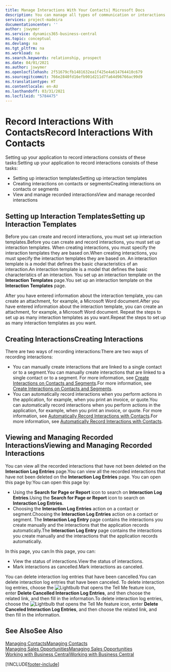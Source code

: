 ```yaml
---
title: Manage Interactions With Your Contacts| Microsoft Docs
description: You can manage all types of communication or interactions between your company and your contacts, for example, letters, phone calls, meetings, and so on.
services: project-madeira
documentationcenter: ''
author: jswymer
ms.service: dynamics365-business-central
ms.topic: conceptual
ms.devlang: na
ms.tgt_pltfrm: na
ms.workload: na
ms.search.keywords: relationship, prospect
ms.date: 04/01/2021
ms.author: jswymer
ms.openlocfilehash: 2f51679cfb1481632ea1f425e4a614764410c679
ms.sourcegitcommit: 766e2840fd16efb901d211d7fa64d96766ac99d9
ms.translationtype: HT
ms.contentlocale: en-AU
ms.lasthandoff: 03/31/2021
ms.locfileid: "5784475"
---
```

# <a name="record-interactions-with-contacts"></a><span data-ttu-id="e7dc0-103">Record Interactions With Contacts</span><span class="sxs-lookup"><span data-stu-id="e7dc0-103">Record Interactions With Contacts</span></span>
<span data-ttu-id="e7dc0-104">Setting up your application to record interactions consists of these tasks:</span><span class="sxs-lookup"><span data-stu-id="e7dc0-104">Setting up your application to record interactions consists of these tasks:</span></span>

* <span data-ttu-id="e7dc0-105">Setting up interaction templates</span><span class="sxs-lookup"><span data-stu-id="e7dc0-105">Setting up interaction templates</span></span>  
* <span data-ttu-id="e7dc0-106">Creating interactions on contacts or segments</span><span class="sxs-lookup"><span data-stu-id="e7dc0-106">Creating interactions on contacts or segments</span></span>  
* <span data-ttu-id="e7dc0-107">View and manage recorded interactions</span><span class="sxs-lookup"><span data-stu-id="e7dc0-107">View and manage recorded interactions</span></span>  

##  <a name="setting-up-interaction-templates"></a><span data-ttu-id="e7dc0-108">Setting up Interaction Templates</span><span class="sxs-lookup"><span data-stu-id="e7dc0-108">Setting up Interaction Templates</span></span>
<span data-ttu-id="e7dc0-109">Before you can create and record interactions, you must set up interaction templates.</span><span class="sxs-lookup"><span data-stu-id="e7dc0-109">Before you can create and record interactions, you must set up interaction templates.</span></span> <span data-ttu-id="e7dc0-110">When creating interactions, you must specify the interaction templates they are based on.</span><span class="sxs-lookup"><span data-stu-id="e7dc0-110">When creating interactions, you must specify the interaction templates they are based on.</span></span> <span data-ttu-id="e7dc0-111">An interaction template is a model that defines the basic characteristics of an interaction.</span><span class="sxs-lookup"><span data-stu-id="e7dc0-111">An interaction template is a model that defines the basic characteristics of an interaction.</span></span>
<span data-ttu-id="e7dc0-112">You set up an interaction template on the **Interaction Templates** page.</span><span class="sxs-lookup"><span data-stu-id="e7dc0-112">You set up an interaction template on the **Interaction Templates** page.</span></span>

<span data-ttu-id="e7dc0-113">After you have entered information about the interaction template, you can create an attachment, for example, a Microsoft Word document.</span><span class="sxs-lookup"><span data-stu-id="e7dc0-113">After you have entered information about the interaction template, you can create an attachment, for example, a Microsoft Word document.</span></span> <span data-ttu-id="e7dc0-114">Repeat the steps to set up as many interaction templates as you want.</span><span class="sxs-lookup"><span data-stu-id="e7dc0-114">Repeat the steps to set up as many interaction templates as you want.</span></span>  

## <a name="creating-interactions"></a><span data-ttu-id="e7dc0-115">Creating Interactions</span><span class="sxs-lookup"><span data-stu-id="e7dc0-115">Creating Interactions</span></span>
<span data-ttu-id="e7dc0-116">There are two ways of recording interactions:</span><span class="sxs-lookup"><span data-stu-id="e7dc0-116">There are two ways of recording interactions:</span></span>

* <span data-ttu-id="e7dc0-117">You can manually create interactions that are linked to a single contact or to a segment.</span><span class="sxs-lookup"><span data-stu-id="e7dc0-117">You can manually create interactions that are linked to a single contact or to a segment.</span></span> <span data-ttu-id="e7dc0-118">For more information, see [Create Interactions on Contacts and Segments](marketing-how-create-interactions.md).</span><span class="sxs-lookup"><span data-stu-id="e7dc0-118">For more information, see [Create Interactions on Contacts and Segments](marketing-how-create-interactions.md).</span></span>  
* <span data-ttu-id="e7dc0-119">You can automatically record interactions when you perform actions in the application, for example, when you print an invoice, or quote.</span><span class="sxs-lookup"><span data-stu-id="e7dc0-119">You can automatically record interactions when you perform actions in the application, for example, when you print an invoice, or quote.</span></span> <span data-ttu-id="e7dc0-120">For more information, see [Automatically Record Interactions with Contacts](marketing-auto-record-interactions.md).</span><span class="sxs-lookup"><span data-stu-id="e7dc0-120">For more information, see [Automatically Record Interactions with Contacts](marketing-auto-record-interactions.md).</span></span>

## <a name="viewing-and-managing-recorded-interactions"></a><span data-ttu-id="e7dc0-121">Viewing and Managing Recorded Interactions</span><span class="sxs-lookup"><span data-stu-id="e7dc0-121">Viewing and Managing Recorded Interactions</span></span>
<span data-ttu-id="e7dc0-122">You can view all the recorded interactions that have not been deleted on the **Interaction Log Entries** page.</span><span class="sxs-lookup"><span data-stu-id="e7dc0-122">You can view all the recorded interactions that have not been deleted on the **Interaction Log Entries** page.</span></span> <span data-ttu-id="e7dc0-123">You can open this page by:</span><span class="sxs-lookup"><span data-stu-id="e7dc0-123">You can open this page by:</span></span>

* <span data-ttu-id="e7dc0-124">Using the **Search for Page or Report** icon to search on **Interaction Log Entries**.</span><span class="sxs-lookup"><span data-stu-id="e7dc0-124">Using the **Search for Page or Report** icon to search on **Interaction Log Entries**.</span></span>
* <span data-ttu-id="e7dc0-125">Choosing the **Interaction Log Entries** action on a contact or segment.</span><span class="sxs-lookup"><span data-stu-id="e7dc0-125">Choosing the **Interaction Log Entries** action on a contact or segment.</span></span>
  <span data-ttu-id="e7dc0-126">The **Interaction Log Entry** page contains the interactions you create manually and the interactions that the application records automatically.</span><span class="sxs-lookup"><span data-stu-id="e7dc0-126">The **Interaction Log Entry** page contains the interactions you create manually and the interactions that the application records automatically.</span></span>

<span data-ttu-id="e7dc0-127">In this page, you can:</span><span class="sxs-lookup"><span data-stu-id="e7dc0-127">In this page, you can:</span></span>

* <span data-ttu-id="e7dc0-128">View the status of interactions.</span><span class="sxs-lookup"><span data-stu-id="e7dc0-128">View the status of interactions.</span></span>
* <span data-ttu-id="e7dc0-129">Mark interactions as cancelled.</span><span class="sxs-lookup"><span data-stu-id="e7dc0-129">Mark interactions as canceled.</span></span>

<span data-ttu-id="e7dc0-130">You can delete interaction log entries that have been cancelled.</span><span class="sxs-lookup"><span data-stu-id="e7dc0-130">You can delete interaction log entries that have been canceled.</span></span> <span data-ttu-id="e7dc0-131">To delete interaction log entries, choose the ![Lightbulb that opens the Tell Me feature](media/ui-search/search_small.png "Tell me what you want to do") icon, enter **Delete Cancelled Interaction Log Entries**, and then choose the related link, and then fill in the information.</span><span class="sxs-lookup"><span data-stu-id="e7dc0-131">To delete interaction log entries, choose the ![Lightbulb that opens the Tell Me feature](media/ui-search/search_small.png "Tell me what you want to do") icon, enter **Delete Canceled Interaction Log Entries**, and then choose the related link, and then fill in the information.</span></span>

## <a name="see-also"></a><span data-ttu-id="e7dc0-132">See Also</span><span class="sxs-lookup"><span data-stu-id="e7dc0-132">See Also</span></span>
[<span data-ttu-id="e7dc0-133">Managing Contacts</span><span class="sxs-lookup"><span data-stu-id="e7dc0-133">Managing Contacts</span></span>](marketing-contacts.md)  
[<span data-ttu-id="e7dc0-134">Managing Sales Opportunities</span><span class="sxs-lookup"><span data-stu-id="e7dc0-134">Managing Sales Opportunities</span></span>](marketing-manage-sales-opportunities.md)  
[<span data-ttu-id="e7dc0-135">Working with Business Central</span><span class="sxs-lookup"><span data-stu-id="e7dc0-135">Working with Business Central</span></span>](ui-work-product.md)  


[!INCLUDE[footer-include](includes/footer-banner.md)]